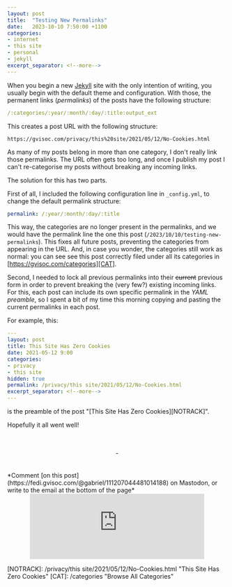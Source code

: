 ```yaml
---
layout: post
title:  "Testing New Permalinks"
date:   2023-10-10 7:50:00 +1100
categories:
- internet
- this site
- personal
- jekyll
excerpt_separator: <!--more-->
---
```

When you begin a new [Jekyll][JEKYLL] site with the only intention of writing, you usually begin with the default theme and configuration. With those, the permanent links (*permalinks*) of the posts have the following structure:

```yaml
/:categories/:year/:month/:day/:title:output_ext
```
<!--more-->
This creates a post URL with the following structure: 

```text
https://gvisoc.com/privacy/this%20site/2021/05/12/No-Cookies.html
```

As many of my posts belong in more than one category, I don't really link those permalinks. The URL often gets too long, and once I publish my post I can't re-categorise my posts without breaking any incoming links. 

The solution for this has two parts.

First of all, I included the following configuration line in `_config.yml`, to change the default permalink structure:
```yaml
permalink: /:year/:month/:day/:title
```
This way, the categories are no longer present in the permalinks, and we would have the permalink line the one this post (`/2023/10/10/testing-new-permalinks`). This fixes all future posts, preventing the categories from appearing in the URL. And, in case you wonder, the categories still work as normal: you can see see this post correctly filed under all its categories in [https://gvisoc.com/categories][CAT].

Second, I needed to lock all previous permalinks into their ~~current~~ previous form in order to prevent breaking the (very few?) existing incoming links. For this, each post can include its own specific permalink in the *YAML preamble*, so I spent a bit of my time this morning copying and pasting the current permalinks in each post.

For example, this:

```yaml
---
layout: post
title: This Site Has Zero Cookies
date: 2021-05-12 9:00
categories:
- privacy
- this site
hidden: true
permalink: /privacy/this site/2021/05/12/No-Cookies.html
excerpt_separator: <!--more-->
---
```

is the preamble of the post "[This Site Has Zero Cookies][NOTRACK]".

Hopefully it all went well!

<br/>
<br/>
<center> - </center>
<br/>
<br/>
*Comment [on this post](https://fedi.gvisoc.com/@gabriel/111207044481014188) on Mastodon, or write to the email at the bottom of the page*
<center><iframe src="https://fedi.gvisoc.com/@gabriel/111207044481014188/embed" class="mastodon-embed" style="max-width: 100%; border: 0" width="400" allowfullscreen="allowfullscreen"></iframe><script src="https://fedi.gvisoc.com/embed.js" async="async"></script></center>

[JEKYLL]: https://jekyllrb.com "Jekyll Site"
[NOTRACK]: /privacy/this site/2021/05/12/No-Cookies.html "This Site Has Zero Cookies"
[CAT]: /categories "Browse All Categories"